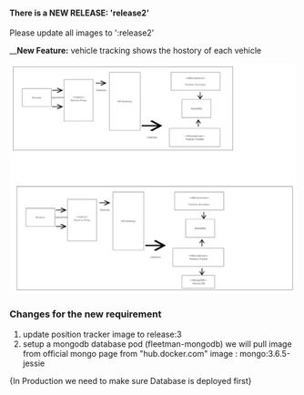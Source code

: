 #### There is a NEW RELEASE: 'release2'
Please update all images to ':release2'

____New Feature:__ vehicle tracking shows the hostory of each vehicle 

<img src="./image/applicatio%20n-diag.png" width="640">

### Changes for the new requirement
1. update position tracker image to release:3
2. setup a mongodb database pod (fleetman-mongodb)
    we will pull image from official mongo page from "hub.docker.com"
    image : mongo:3.6.5-jessie

{In Production we need to make sure Database is deployed first}
